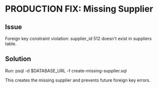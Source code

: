 
# PRODUCTION FIX: Missing Supplier

## Issue
Foreign key constraint violation: supplier_id 512 doesn't exist in suppliers table.

## Solution
Run: psql -d $DATABASE_URL -f create-missing-supplier.sql

This creates the missing supplier and prevents future foreign key errors.

